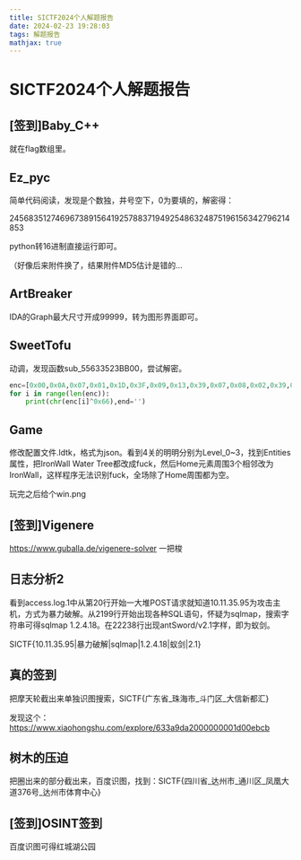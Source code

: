 ```yaml
---
title: SICTF2024个人解题报告
date: 2024-02-23 19:28:03
tags: 解题报告
mathjax: true
---
```


# SICTF2024个人解题报告

## [签到]Baby_C++

就在flag数组里。

## Ez_pyc

简单代码阅读，发现是个数独，井号空下，0为要填的，解密得：

2456835127469673891564192578837194925486324875196156342796214853

python转16进制直接运行即可。

（好像后来附件换了，结果附件MD5估计是错的...

## ArtBreaker

IDA的Graph最大尺寸开成99999，转为图形界面即可。

## SweetTofu

动调，发现函数sub_55633523BB00，尝试解密。

```python
enc=[0x00,0x0A,0x07,0x01,0x1D,0x3F,0x09,0x13,0x39,0x07,0x08,0x02,0x39,0x2F,0x39,0x21,0x09,0x02,0x41,0x15,0x39,0x25,0x14,0x03,0x07,0x12,0x0F,0x09,0x08,0x47,0x22,0x09,0x08,0x41,0x12,0x39,0x04,0x03,0x39,0x15,0x03,0x14,0x0F,0x09,0x13,0x15,0x47,0x1B]
for i in range(len(enc)):
    print(chr(enc[i]^0x66),end='')
```

## Game

修改配置文件.ldtk，格式为json。看到4关的明明分别为Level_0~3，找到Entities属性，把IronWall Water Tree都改成fuck，然后Home元素周围3个相邻改为IronWall，这样程序无法识别fuck，全场除了Home周围都为空。

玩完之后给个win.png

## [签到]Vigenere

https://www.guballa.de/vigenere-solver 一把梭

## 日志分析2

看到access.log.1中从第20行开始一大堆POST请求就知道10.11.35.95为攻击主机，方式为暴力破解。从2199行开始出现各种SQL语句，怀疑为sqlmap，搜索字符串可得sqlmap 1.2.4.18。在22238行出现antSword/v2.1字样，即为蚁剑。

SICTF{10.11.35.95|暴力破解|sqlmap|1.2.4.18|蚁剑|2.1}

## 真的签到

把摩天轮截出来单独识图搜索，SICTF{广东省\_珠海市\_斗门区_大信新都汇}

发现这个：https://www.xiaohongshu.com/explore/633a9da2000000001d00ebcb

## 树木的压迫

把圈出来的部分截出来，百度识图，找到：SICTF{四川省\_达州市\_通川区\_凤凰大道376号\_达州市体育中心}

## [签到]OSINT签到

百度识图可得红城湖公园
